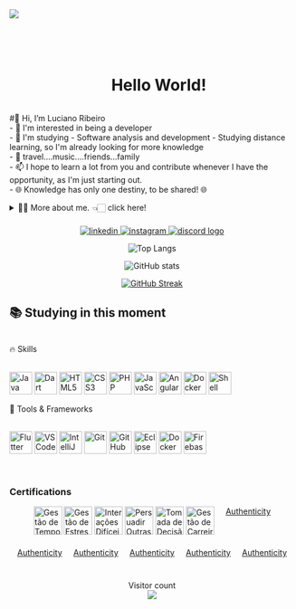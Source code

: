 <div>
<img src="https://github.com/Anmol-Baranwal/Cool-GIFs-For-GitHub/assets/74038190/d48893bd-0757-481c-8d7e-ba3e163feae7" />

<br><br>

</div> 

<!--título-->
<div id="user-content-toc">
  <ul align="center">
    <summary><h1 style="display: inline-block">Hello World!</h1></summary>
</div>

<!-- Presentation -->
<p>
   #👋 Hi, I’m Luciano Ribeiro<br/>
- 👀 I'm interested in being a developer<br/>
- 🌱 I'm studying - Software analysis and development - Studying distance learning, so I'm already looking for more knowledge<br/>
- 💞️ travel....music....friends...family<br/>
- 📫 I hope to learn a lot from you and contribute whenever I have the opportunity, as I'm just starting out. <br/>
- 🌐 Knowledge has only one destiny, to be shared! 🌐 
<details>
  <summary>👨‍💻 More about me. 👈🏻 click here! </summary>

  - 🌱 I’m currently studying at Estácio College - ADS - Systems Analysis and Development and student at DIO - Digital innovation one.<br/>

  - 🔭 I am looking for my first job opportunity. My dream is to one day work with Java.<br/>
  
</details>

</p>

###

<div align="center">
 <a href="https://www.linkedin.com/in/luciano-ribeiro-559a05307">
    <img src="https://img.shields.io/badge/LinkedIn-0077B5?style=for-the-badge&logo=linkedin&logoColor=white" alt="linkedin">
  </a>
  <a href="https://www.instagram.com/luciano.ribeiro80/">
    <img src="https://img.shields.io/badge/Instagram-8b0000?style=for-the-badge&logo=instagram&logoColor=white" alt="instagram">
  </a>
  <a href="https://discord.gg/95n7B3cEV9">
   <img src="https://img.shields.io/static/v1?message=Discord&logo=discord&label=&color=7289DA&logoColor=white&labelColor=&style=for-the-badge"  alt="discord logo">
  </a>
</div>

<div align="center">
  
![Top Langs](https://github-readme-stats.vercel.app/api/top-langs/?username=jhonnylucius&theme=midnight-purple&layout=compact&bg_color=000&border_color=8300ff&text_color=FFF)

![GitHub stats](https://github-readme-stats.vercel.app/api?username=jhonnylucius&hide_title=true&border_color=8300ff&theme=midnight-purple&show_icons=true)

[![GitHub Streak](https://streak-stats.demolab.com/?user=jhonnylucius&theme=midnight-purple&background=000&border=8300ff&dates=FFF)](https://git.io/streak-stats)

</div>

## 📚 Studying in this moment

</br>
🔥 Skills</br>
</br>
<p align="side"> 
   <img src="https://cdn.jsdelivr.net/gh/devicons/devicon/icons/java/java-original.svg" width="40px" alt="Java"/> 
   <img src="https://cdn.jsdelivr.net/gh/devicons/devicon/icons/dart/dart-original.svg" width="40px" alt="Dart"/>
   <img src="https://cdn.jsdelivr.net/gh/devicons/devicon/icons/html5/html5-original.svg" width="40px" alt="HTML5"/> 
   <img src="https://cdn.jsdelivr.net/gh/devicons/devicon/icons/css3/css3-original.svg" width="40px" alt="CSS3"/> 
   <img src="https://cdn.jsdelivr.net/gh/devicons/devicon/icons/php/php-original.svg" width="40px" alt="PHP"/> 
   <img src="https://cdn.jsdelivr.net/gh/devicons/devicon/icons/javascript/javascript-original.svg" width="40px" alt="JavaScript"/> 
   <img src="https://cdn.jsdelivr.net/gh/devicons/devicon/icons/angularjs/angularjs-original.svg" width="40px" alt="Angular"/> 
   <img src="https://cdn.jsdelivr.net/gh/devicons/devicon/icons/docker/docker-original.svg" width="40px" alt="Docker"/> 
   <img src="https://cdn.jsdelivr.net/gh/devicons/devicon/icons/bash/bash-original.svg" width="40px" alt="Shell"/> 
</p>

   
🔧 Tools & Frameworks</br>
</br>
<p align="side"> 
   <img src="https://cdn.jsdelivr.net/gh/devicons/devicon/icons/flutter/flutter-original.svg" width="40px" alt="Flutter"/> 
   <img src="https://cdn.jsdelivr.net/gh/devicons/devicon/icons/vscode/vscode-original.svg" width="40px" alt="VS Code"/> 
   <img src="https://cdn.jsdelivr.net/gh/devicons/devicon/icons/intellij/intellij-original.svg" width="40px" alt="IntelliJ"/> 
   <img src="https://cdn.jsdelivr.net/gh/devicons/devicon/icons/git/git-original.svg" width="40px" alt="Git"/> 
   <img src="https://cdn.jsdelivr.net/gh/devicons/devicon/icons/github/github-original.svg" width="40px" alt="GitHub"/> 
   <img src="https://cdn.jsdelivr.net/gh/devicons/devicon/icons/eclipse/eclipse-original.svg" width="40px" alt="Eclipse"/> 
   <img src="https://cdn.jsdelivr.net/gh/devicons/devicon/icons/docker/docker-original.svg" width="40px" alt="Docker"/> 
   <img src="https://cdn.jsdelivr.net/gh/devicons/devicon/icons/firebase/firebase-plain.svg" width="40px" alt="Firebase"/>
</p>
</br>


<h3>Certifications</h3>
<div style="display: flex; justify-content: center; gap: 20px; flex-wrap: wrap;">
    <div>
        <img src="https://myhbp.org/hmm12/resources/badges/time_management/badge_time_management.png" alt="Gestão de Tempo" style="width: 50px; height: 50px;">
        <img src="https://myhbp.org/hmm12/resources/badges/stress_management/badge_stress_management.png" alt="Gestão de Estresse" style="width: 50px; height: 50px;">
        <img src="https://myhbp.org/hmm12/resources/badges/difficult_interactions/badge_difficult_interactions.png" alt="Interações Difíceis" style="width: 50px; height: 50px;">
        <img src="https://myhbp.org/hmm12/resources/badges/persuading_others/badge_persuading_others.png" alt="Persuadir Outras Pessoas" style="width: 50px; height: 50px;">
        <img src="https://myhbp.org/hmm12/resources/badges/decision_making/badge_decision_making.png" alt="Tomada de Decisão" style="width: 50px; height: 50px;">
        <img src="https://myhbp.org/hmm12/resources/badges/career_management/badge_career_management.png" alt="Gestão de Carreira" style="width: 50px; height: 50px;">
    </div>
    <a href="https://myhbp.org/hmm12/resources/badges/time_management/pt_BR/badge_time_management.html" target="_blank" style="display: inline-block; margin-bottom: 10px;">Authenticity</a>
    <a href="https://myhbp.org/hmm12/resources/badges/stress_management/pt_BR/badge_stress_management.html" target="_blank" style="display: inline-block; margin-bottom: 10px;">Authenticity</a>
    <a href="https://myhbp.org/hmm12/resources/badges/difficult_interactions/pt_BR/badge_difficult_interactions.html" target="_blank" style="display: inline-block; margin-bottom: 10px;">Authenticity</a>
    <a href="https://myhbp.org/hmm12/resources/badges/persuading_others/pt_BR/badge_persuading_others.html" target="_blank" style="display: inline-block; margin-bottom: 10px;">Authenticity</a>
    <a href="https://myhbp.org/hmm12/resources/badges/decision_making/pt_BR/badge_decision_making.html" target="_blank" style="display: inline-block; margin-bottom: 10px;">Authenticity</a>
    <a href="https://myhbp.org/hmm12/resources/badges/career_management/pt_BR/badge_career_management.html" target="_blank" style="display: inline-block; margin-bottom: 10px;">Authenticity</a>
</div>

</br>
<p align="center">
  Visitor count<br>
  <img src="https://profile-counter.glitch.me/jhonnylucius/count.svg" />
</p>

  





